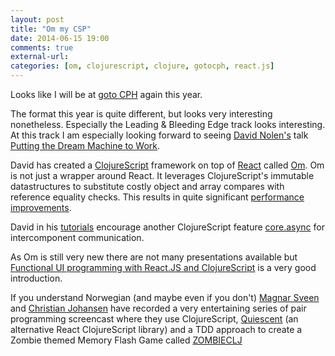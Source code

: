 ```yaml
---
layout: post
title: "Om my CSP"
date: 2014-06-15 19:00
comments: true
external-url:
categories: [om, clojurescript, clojure, gotocph, react.js]
---
```

Looks like I will be at [goto CPH](http://gotocon.com/cph-2014/) again this year.

The format this year is quite different, but looks very interesting nonetheless. Especially the Leading & Bleeding Edge track looks interesting. At this track I am especially looking forward to seeing [David Nolen's](http://gotocon.com/cph-2014/speaker/David+Nolen) talk [Putting the Dream Machine to Work](http://gotocon.com/cph-2014/presentation/Immutability:%20Putting%20The%20Dream%20Machine%20To%20Work).

David has created a [ClojureScript](https://github.com/clojure/clojurescript) framework on top of [React](http://facebook.github.io/react/) called [Om](https://github.com/swannodette/om). Om is not just a wrapper around React. It leverages ClojureScript's immutable datastructures to substitute costly object and array compares with reference equality checks. This results in quite significant [performance improvements](http://swannodette.github.io/2013/12/17/the-future-of-javascript-mvcs/).

David in his [tutorials](https://github.com/swannodette/om/wiki/Basic-Tutorial#intercomponent-communication) encourage another ClojureScript feature [core.async](https://github.com/clojure/core.async) for intercomponent communication.

As Om is still very new there are not many presentations available but [Functional UI programming with React.JS and ClojureScript](https://vimeo.com/97516219) is a very good introduction.

If you understand Norwegian (and maybe even if you don't) [Magnar Sveen](https://github.com/magnars) and [Christian Johansen](https://github.com/cjohansen) have recorded a very entertaining series of pair programming screencast where they use ClojureScript, [Quiescent](https://github.com/levand/quiescent) (an alternative React ClojureScript library) and a TDD approach to create a Zombie themed Memory Flash Game called [ZOMBIECLJ](http://www.zombieclj.no/)
